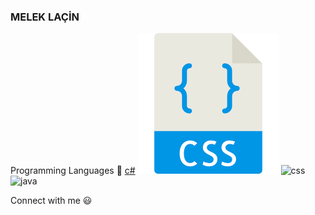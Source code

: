 ### MELEK LAÇİN 

<!--
**meleklacin/meleklacin** is a ✨ _special_ ✨ repository because its `README.md` (this file) appears on your GitHub profile.



Here are some ideas to get you started:

- 🔭 I’m currently working on ...
- 🌱 I’m currently learning ...
- 👯 I’m looking to collaborate on ...
- 🤔 I’m looking for help with ...
- 💬 Ask me about ...
- 📫 How to reach me: ...
- 😄 Pronouns: ...
- ⚡ Fun fact: ...
-->

Programming Languages 🚀
[c#](https://github.com/meleklacin/meleklacin/blob/main/img/c%23.jpg)
![html](https://github.com/meleklacin/meleklacin/blob/main/img/css.png)
![css]()
![java]()




Connect with me 😃

